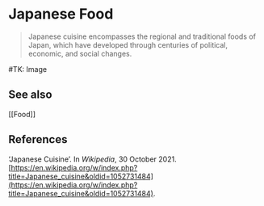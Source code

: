 # Japanese Food
> Japanese cuisine encompasses the regional and traditional foods of Japan, which have developed through centuries of political, economic, and social changes.

#TK: Image

## See also
[[Food]]

## References
‘Japanese Cuisine’. In _Wikipedia_, 30 October 2021. [https://en.wikipedia.org/w/index.php?title=Japanese_cuisine&oldid=1052731484](https://en.wikipedia.org/w/index.php?title=Japanese_cuisine&oldid=1052731484).